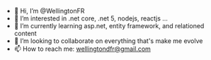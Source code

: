 - 👋 Hi, I’m @WellingtonFR
- 👀 I’m interested in .net core, .net 5, nodejs, reactjs ...
- 🌱 I’m currently learning asp.net, entity framework, and relationed content
- 💞️ I’m looking to collaborate on everything that's make me evolve
- 📫 How to reach me: wellingtondfr@gmail.com

<!---
WellingtonFR/WellingtonFR is a ✨ special ✨ repository because its `README.md` (this file) appears on your GitHub profile.
You can click the Preview link to take a look at your changes.
--->
